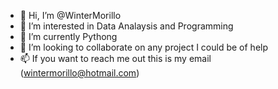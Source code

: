 - 👋 Hi, I’m @WinterMorillo
- 👀 I’m interested in Data Analaysis and Programming 
- 🌱 I’m currently Pythong
- 💞️ I’m looking to collaborate on any project I could be of help
- 📫 If you want to reach me out this is my email (wintermorillo@hotmail.com)

<!---
WinterMorillo/WinterMorillo is a ✨ special ✨ repository because its `README.md` (this file) appears on your GitHub profile.
You can click the Preview link to take a look at your changes.
--->
